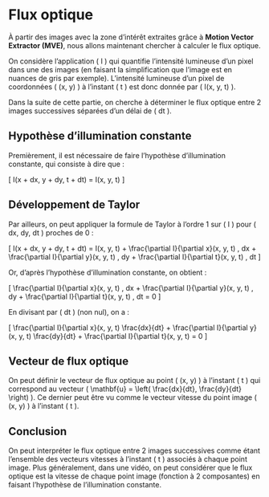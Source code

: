 # Flux optique

À partir des images avec la zone d’intérêt extraites grâce à **Motion Vector Extractor (MVE)**, nous allons maintenant chercher à calculer le flux optique.

On considère l’application \( I \) qui quantifie l’intensité lumineuse d’un pixel dans une des images (en faisant la simplification que l’image est en nuances de gris par exemple). L’intensité lumineuse d’un pixel de coordonnées \( (x, y) \) à l’instant \( t \) est donc donnée par \( I(x, y, t) \).

Dans la suite de cette partie, on cherche à déterminer le flux optique entre 2 images successives séparées d’un délai de \( dt \).

## Hypothèse d’illumination constante

Premièrement, il est nécessaire de faire l’hypothèse d’illumination constante, qui consiste à dire que :

\[
I(x + dx, y + dy, t + dt) = I(x, y, t)
\]

## Développement de Taylor

Par ailleurs, on peut appliquer la formule de Taylor à l’ordre 1 sur \( I \) pour \( dx, dy, dt \) proches de 0 :

\[
I(x + dx, y + dy, t + dt) = I(x, y, t) + \frac{\partial I}{\partial x}(x, y, t) \, dx + \frac{\partial I}{\partial y}(x, y, t) \, dy + \frac{\partial I}{\partial t}(x, y, t) \, dt
\]

Or, d’après l’hypothèse d’illumination constante, on obtient :

\[
\frac{\partial I}{\partial x}(x, y, t) \, dx + \frac{\partial I}{\partial y}(x, y, t) \, dy + \frac{\partial I}{\partial t}(x, y, t) \, dt = 0
\]

En divisant par \( dt \) (non nul), on a :

\[
\frac{\partial I}{\partial x}(x, y, t) \frac{dx}{dt} + \frac{\partial I}{\partial y}(x, y, t) \frac{dy}{dt} + \frac{\partial I}{\partial t}(x, y, t) = 0
\]

## Vecteur de flux optique

On peut définir le vecteur de flux optique au point \( (x, y) \) à l’instant \( t \) qui correspond au vecteur \( \mathbf{u} = \left( \frac{dx}{dt}, \frac{dy}{dt} \right) \). Ce dernier peut être vu comme le vecteur vitesse du point image \( (x, y) \) à l’instant \( t \).

## Conclusion

On peut interpréter le flux optique entre 2 images successives comme étant l’ensemble des vecteurs vitesses à l’instant \( t \) associés à chaque point image. Plus généralement, dans une vidéo, on peut considérer que le flux optique est la vitesse de chaque point image (fonction à 2 composantes) en faisant l’hypothèse de l’illumination constante.